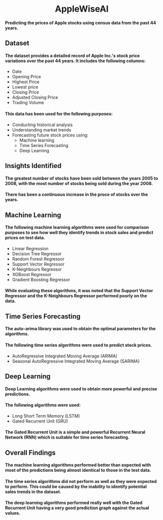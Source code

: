 <h1 style="text-align:center">AppleWiseAI</h1>
<!-- </br> -->

#### Predicting the prices of Apple stocks using census data from the past 44 years.

## Dataset

#### The dataset provides a detailed record of Apple Inc.'s stock price variations over the past 44 years. It includes the following columns:
<ul>
    <li>Date</li>
    <li>Opening Price</li>
    <li>Highest Price</li>
    <li>Lowest price</li>
    <li>Closing Price</li>
    <li>Adjusted Closing Price</li>
    <li>Trading Volume</li>
</ul>

#### This data has been used for the following purposes:
<ul>
    <li>Conducting historical analysis</li>
    <li>Understanding market trends</li>
    <li>Forecasting future stock prices using: 
        <ul>
            <li>Machine learning</li>
            <li>Time Series Forecasting</li>
            <li>Deep Learning</li>
        </ul>
    </li>
</ul>


## Insights Identified
#### The greatest number of stocks have been sold between the years 2005 to 2008, with the most number of stocks being sold during the year 2008.
#### There has been a continuous increase in the proce of stocks over the years.


## Machine Learning
#### The following machine learning algorithms were used for comparison purposes to see how well they identify trends in stock sales and predict prices on test data.
<ul>
    <li>Linear Regression</li>
    <li>Decision Tree Regressor</li>
    <li>Random Forest Regressor</li>
    <li>Support Vector Regressor</li>
    <li>K-Neighbours Regressor</li>
    <li>XGBoost Regressor</li>
    <li>Gradient Boosting Regressor</li>
</ul>

#### While evaluating these algorithms, it was noted that the Support Vector Regressor and the K-Neighbours Regressor performed poorly on the data.


## Time Series Forecasting
#### The auto-arima library was used to obtain the optimal parameters for the algorithms.
#### The following time series algorithms were used to predict stock prices.
<ul>
    <li>AutoRegressive Integrated Moving Average (ARIMA)</li>
    <li>Seasonal AutoRegressive Integrated Moving Average (SARIMA)</li>
</ul>


## Deep Learning
#### Deep Learning algorithms were used to obtain more powerful and precise predictions.
#### The following algorithms were used:
<ul>
    <li>Long Short Term Memory (LSTM)</li>
    <li>Gated Recurrent Unit (GRU)</li>
</ul>

#### The Gated Recurrent Unit is a simple and powerful Recurrent Neural Network (RNN) which is suitable for time series forecasting.


## Overall Findings
#### The machine learning algorithms performed better than expected with most of the predictions being almost identical to those in the test data.

#### The time series algorithms did not perform as well as they were expected to perform. This could be caused by the inability to identify potential sales trends in the dataset.

#### The deep learning algorithms performed really well with the Gated Recurrent Unit having a very good prediction graph against the actual values.



